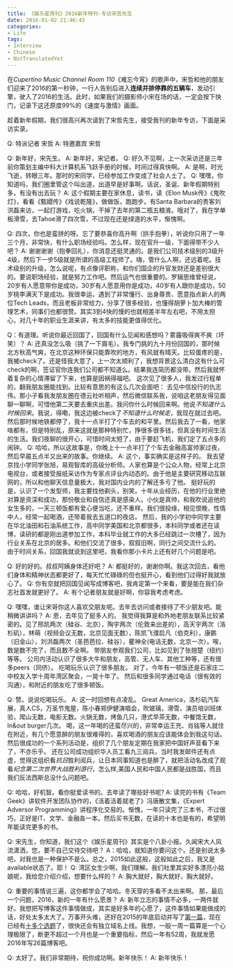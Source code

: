 ```yaml
---
title: 《娱乐星周刊》2016新年特刊·专访宋哲先生
date: 2016-01-02 21:46:43
categories:
- Life
tags:
- Interview
- Chinese
- NotTranslatedYet
---
```

在*Cupertino Music Channel Room 110*《难忘今宵》的歌声中，宋哲和他的朋友们迎来了2016的第一秒钟，一行人告别后进入**连续并排停靠的五辆车**，发动引擎，驶入了2016的生活。此时，如果我们的摄影师小宋在场的话，一定会按下快门，记录下这还原度99%的《速度与激情》画面。

趁着新年假期，我们很高兴再次请到了宋哲先生，接受我刊的新年专访，下面是采访实录。

Q: 特派记者 宋哲
A: 特邀嘉宾 宋哲

Q: 新年好，宋先生。
A: 新年好，宋记者。
Q: 好久不见啊，上一次采访还是三年前你策划主编中科大计算机系飞跃手册的时候，时间过得真快啊。
A: 是啊，时光飞逝，转眼三年。那时的宋同学，已经参加工作变成了社会人士了。
Q: 嘿嘿，你知道吗，我们圈里管这个叫出道，出道早是好事啊。话说，圣诞、新年假期特别多，有没有出去玩？
A: 这个假期主要在家休息，读书，读《Elon Musk传》《鬼吹灯》，看看《甄嬛传》《戏说乾隆》，做做饭，跑跑步。有Santa Barbara的贵客刘洪磊来访，一起打游戏，吃火锅，干掉了去年的第二瓶五粮液。哦对了，我在学单板滑雪，去Tahoe滑了四次雪，不过现在还是绿道的水平，惭愧啊。

Q: 四次，你也是蛮拼的呀。忘了要恭喜你高升啊（拱手抱拳），听说你只用了一年三个月，非常快，有什么职场经验吗。怎么样，现在官升一级，下面得带不少人吧？
A: 谢谢谢谢（抱拳回礼），你消息还挺灵通的。是我们公司技术级别的3级升4级，然后下一步5级就是所谓的高级工程师了。嗨，管什么人啊，还远着呢。技术级别的升级，怎么说呢，有点像评职称，和你们国企的升官发财还是差别很大的。要说职场经验，就是努力工作吧。然后运气也很重要的。罗辑思维曾经说，20岁有人愿意带你是成功，30岁有人愿意用你是成功，40岁有人跟你是成功，50岁桃李满天下是成功。我很幸运，遇到了非常懂行、出身尊贵、愿意指点新人的两位Tech Leads，而且老板非常给力，分享了很多经验，也懂得胡萝卜加大棒的管理艺术，同事们也都很赞。其实3到4快的慢的也就相差半年左右吧，不用太担心，对几十年的职业生涯来讲，有太多的技能更值得优化。

Q：有道理。听说你最近回国了，回国有什么见闻和感想吗？雾霾吸得爽不爽（坏笑）？
A: 还真没怎么吸（挑了一下眉毛）。我专门挑的九十月份回国的，那时候北方秋高气爽，在北京这种环保只能靠吹的地方，有风就有晴天。比较蛋疼的是，我被check了。还是怪我大意了，上一次太顺利了，我想背景这么清白这有什么可check的啊，签证官你连我们公司都不知道么。结果我连简历都没带。然后我就怀着复杂的心情滞留了下来，也算是因祸得福吧。
这次见了很多人，我发过行程单的，翻我朋友圈能找到。比较有意思的有这么几次会面吧：
去见中信投行的仇志伟。那小子看我发朋友圈在德云社听相声，然后微信联系我，说咱这老朋友得见面聊一聊啊，可惜他第二天要去重庆出差。我问你什么时候回来啊。他说*不知道什么时候回来*。我说，得嘞，我这边被check了*不知道什么时候走*，我现在就过去吧。然后那时候地铁都停了，我十一点半打了个车去的和平里。然后我去了一看，他家啥都有，但是特别乱，原来这就是那种特别忙，挣很多很多钱，但真没有时间生活的生活。我们夜聊的很开心，可惜时间太短了，由于要赶飞机，我们定了五点多的闹钟。
Q: 哈哈，所以这故事是，你晚上十一点半打了个车去金融高富帅家过夜，然后早晨五点半又出来的故事。你继续。
A: 这个，事实确实是这样子的。
我去望京找小学同学张旭，易观智库的高级分析师。人家也算是个公众人物，经常上北京电视台，或者接受报纸采访作为专家点评业内动态的。由于他是主要研究移动互联网的，所以和他聊天信息量极大，我对国内业内的了解还多亏了他。
挺好玩的是，认识了一个发型师，我主要找他剃头，别笑。十年从业经历，在他的行业里绝对算是资深和成功，那份敬业和自信还真是感染人。小伙是真帅，和我吹说追他的女生多的，一天三顿饭都有爱心便当吃，还不重样。我们很投缘，相见恨晚，性情中人，经常一起喝酒，还带着我去五道口的夜店。
然后，我的小学初中同学主要在华北油田和石油系统工作，高中同学美国和北京都很多，本科同学或者还在读博，读研的都是刚出道参加工作，本科毕业就工作的大多已经跳过一次槽了，因为行业关系在北京的居多。和他们交流了很多，叙叙旧啊，同行之间交流什么的。
由于时间关系，回国我就说到这里吧，我看你那小卡片上还有好几个问题是吧。

Q: 好的好的。叔叔阿姨身体还好吧？
A: 都挺好的，谢谢你啊。我这次回去，看他们身体和精神状态都更好了，每天忙忙碌碌的但也挺开心，看到他们过得好我就放心了。
Q: 你有空就把回国见闻写成博客吧，我肯定第一个来看，要是能在我们杂志社首发就更好了。
A: 有个记者朋友就是好啊，你容我考虑考虑。

Q: 嘿嘿，谁让宋哥你这人喜欢交朋友呢。去年去访问或者接待了不少朋友吧。能稍微讲讲吗？
A: 恩，去年见了挺多人的。
我觉得我算是和外地老朋友联系比较紧密的。见了邢凯两次（硅谷、北京），陶宇两次（伦敦来出差的），高天宇两次（洛杉矶），林萌（视频会议无数，北京见面无数），陈凯飞濮启凡（伯克利），康鹏（旧金山），刘洪磊两次（圣芭芭拉、硅谷），瞿神全(电话无数，北京一次）。唉，数是数不完了，而且数不全啊。
带朋友参观我们公司，比如见到了张翘楚（纽约）等等。
公司内活动认识了很多大牛和朋友，高管、无人车、其他工种等，还有很多peers（同侪）。
吃喝玩乐认识了很多朋友。
对了，今年有一顿饭还是石家庄二中校友入学十周年湾区聚会，一晃十年了。
然后和很多同学通过电话（很有效的沟通），和附近的朋友吃了很多顿饭。

Q: 赞。说说吃喝玩乐。
A: 这一时回想有点凌乱。
Great America，洛杉矶汽车展，真人CS，万圣节鬼屋，陈小春郑伊健演唱会，吹玻璃，滑雪，演员培训班体验，爬山无数，电影无数。火锅无数，烤鱼几只，港式早茶无数，中餐馆无数，In&out burger几次。
喝，这一年喝的还蛮尽兴的，非常幸运王充、肖铭等人就住在附近，有几个愿意醉的朋友很难得的，喜欢喝酒的朋友应该能体会到我这句话。
然后很成功的一个系列活动是，组织了几个朋友定期在我家把中国好声音看下来了，不亦乐乎。
还在公司成功组织华人员工看九三阅兵，当时我发邮件还有点虚，觉得这组织看*抗日*胜利阅兵，让日本同事知道也是醉了，就把活动名改成了观看*纪念第二次世界大战胜利游行*，怎么样,美国人民和中国人民都是战胜国，而且我们反法西斯总没什么问题吧。

Q: 哈哈，好机智。看你挺爱读书的。去年读了哪些好书呢?
A: 读完的书有《Team Geek》讲软件开发团队协作的，《活着活着就老了》冯唐散文集，《Expert Adversor Programming》讲程序化交易的。惭愧，一年只读完了三本书，不过很巧，正好是IT、文学、金融各一本。然后买书无数，在读的十本也是有的，希望明年能读完更多的书。

Q: 宋先生，你知道，我们这个《娱乐星周刊》其实是个八卦小报。久闻宋大人风流潇洒，您，要不自己交待交待吧？
A：哈哈，就知道你要问这个。还是别说太多吧，对我也是一种保护不是么。总之，2015如此这般，这般如此之后，我又是available状态了。耶！
Q: 湾区女生少啊，我们理解。我们社里其实好多漂亮小姑娘呢，我给您介绍介绍，想要什么样的？
A: 胸大就好，胸大就好，胸大就好。

Q: 重要的事情说三遍，这你都学会了哈哈。冬天穿的多看不太出来啊。
那，最后一个问题，2016，新的一年有什么愿景？
A: 新年立志的事情不必多，一两件就好。我想把写博客这件事情做成，其实是好多年的心愿了，这件事情如果能做成的话，好处太多太大了。万事开头难，还好在2015的年底启动并写了[第一篇](http://handsdirty.github.io/2015/12/30/my-first-pull-request/)，现在已经有[十多个选题](https://github.com/handsdirty/handsdirty.github.io/issues?utf8=%E2%9C%93&q=is%3Aissue+)了，很快还会有独立域名上线。我想，一般一周一篇算是一个心理极限了，断更不超过一个月也是一个重要指标，然后一年有52周，我就发愿2016年写26篇博客吧。

Q: 太好了。我们非常期待，祝你成功啊。新年快乐！
A: 新年快乐！